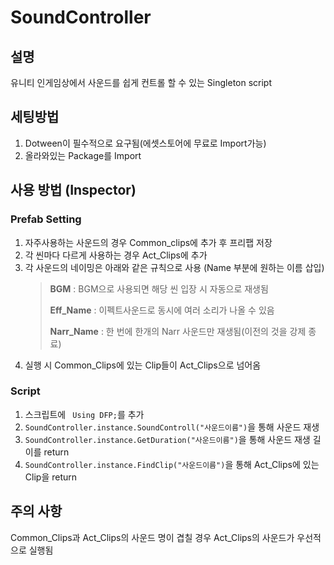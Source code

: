 # SoundController

## 설명
유니티 인게임상에서 사운드를 쉽게 컨트롤 할 수 있는 Singleton script

## 세팅방법
1. Dotween이 필수적으로 요구됨(에셋스토어에 무료로 Import가능)
2. 올라와있는 Package를 Import

## 사용 방법 (Inspector)
### Prefab Setting
1. 자주사용하는 사운드의 경우 Common_clips에 추가 후 프리팹 저장
2. 각 씬마다 다르게 사용하는 경우 Act_Clips에 추가
3. 각 사운드의 네이밍은 아래와 같은 규칙으로 사용 (Name 부분에 원하는 이름 삽입)
    > **BGM** : BGM으로 사용되면 해당 씬 입장 시 자동으로 재생됨
    > 
    > **Eff_Name** : 이펙트사운드로 동시에 여러 소리가 나올 수 있음
    > 
    > **Narr_Name** : 한 번에 한개의 Narr 사운드만 재생됨(이전의 것을 강제 종료)
4. 실행 시 Common_Clips에 있는 Clip들이 Act_Clips으로 넘어옴

### Script
1. 스크립트에 ``` Using DFP;```를 추가
2. ``` SoundController.instance.SoundControll("사운드이름") ```을 통해 사운드 재생
3. ``` SoundController.instance.GetDuration("사운드이름") ```을 통해 사운드 재생 길이를 return
4. ``` SoundController.instance.FindClip("사운드이름") ```을 통해 Act_Clips에 있는 Clip을 return

## 주의 사항
Common_Clips과 Act_Clips의 사운드 명이 겹칠 경우 Act_Clips의 사운드가 우선적으로 실행됨
